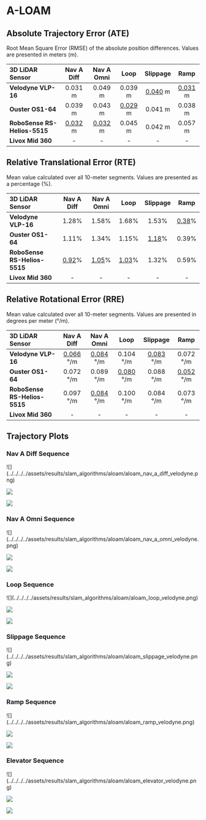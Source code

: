 # A-LOAM

## Absolute Trajectory Error (ATE)

Root Mean Square Error (RMSE) of the absolute position differences. Values are presented in meters (m).

| 3D LiDAR Sensor              | Nav A Diff     | Nav A Omni     | Loop           | Slippage       | Ramp           |
| :--------------------------- | :------------: | :------------: | :------------: | :------------: | :------------: |
| **Velodyne VLP-16**          | 0.031 m        | 0.049 m        | 0.039 m        | <u>0.040</u> m | <u>0.031</u> m |
| **Ouster OS1-64**            | 0.039 m        | 0.043 m        | <u>0.029</u> m | 0.041 m        | 0.038 m        |
| **RoboSense RS-Helios-5515** | <u>0.032</u> m | <u>0.032</u> m | 0.045 m        | 0.042 m        | 0.057 m        |
| **Livox Mid 360**            | -              | -              | -              | -              | -              |

## Relative Translational Error (RTE)

Mean value calculated over all 10-meter segments. Values are presented as a percentage (%).

| 3D LiDAR Sensor              | Nav A Diff   | Nav A Omni   | Loop         | Slippage     | Ramp         |
| :--------------------------- | :----------: | :----------: | :----------: | :----------: | :----------: |
| **Velodyne VLP-16**          | 1.28%        | 1.58%        | 1.68%        | 1.53%        | <u>0.38</u>% |
| **Ouster OS1-64**            | 1.11%        | 1.34%        | 1.15%        | <u>1.18</u>% | 0.39%        |
| **RoboSense RS-Helios-5515** | <u>0.92</u>% | <u>1.05</u>% | <u>1.03</u>% | 1.32%        | 0.59%        |
| **Livox Mid 360**            | -            | -            | -            | -            | -            |

## Relative Rotational Error (RRE)

Mean value calculated over all 10-meter segments. Values are presented in degrees per meter (°/m).

| 3D LiDAR Sensor              | Nav A Diff       | Nav A Omni       | Loop             | Slippage         | Ramp             |
| :--------------------------- | :--------------: | :--------------: | :--------------: | :--------------: | :--------------: |
| **Velodyne VLP-16**          | <u>0.066</u> °/m | <u>0.084</u> °/m | 0.104 °/m        | <u>0.083</u> °/m | 0.072 °/m        |
| **Ouster OS1-64**            | 0.072 °/m        | 0.089 °/m        | <u>0.080</u> °/m | 0.088 °/m        | <u>0.052</u> °/m |
| **RoboSense RS-Helios-5515** | 0.097 °/m        | <u>0.084</u> °/m | 0.100 °/m        | 0.084 °/m        | 0.073 °/m        |
| **Livox Mid 360**            | -                | -                | -                | -                | -                |

## Trajectory Plots

### Nav A Diff Sequence 
<div class="grid" markdown>
![](../../../../assets/results/slam_algorithms/aloam/aloam_nav_a_diff_velodyne.png)

![](../../../../assets/results/slam_algorithms/aloam/aloam_nav_a_diff_ouster.png)

![](../../../../assets/results/slam_algorithms/aloam/aloam_nav_a_diff_robosense.png)
</div>

### Nav A Omni Sequence 
<div class="grid" markdown>
![](../../../../assets/results/slam_algorithms/aloam/aloam_nav_a_omni_velodyne.png)

![](../../../../assets/results/slam_algorithms/aloam/aloam_nav_a_omni_ouster.png)

![](../../../../assets/results/slam_algorithms/aloam/aloam_nav_a_omni_robosense.png)
</div>

### Loop Sequence 
<div class="grid" markdown>
![](../../../../assets/results/slam_algorithms/aloam/aloam_loop_velodyne.png)

![](../../../../assets/results/slam_algorithms/aloam/aloam_loop_ouster.png)

![](../../../../assets/results/slam_algorithms/aloam/aloam_loop_robosense.png)
</div>

### Slippage Sequence 
<div class="grid" markdown>
![](../../../../assets/results/slam_algorithms/aloam/aloam_slippage_velodyne.png)

![](../../../../assets/results/slam_algorithms/aloam/aloam_slippage_ouster.png)

![](../../../../assets/results/slam_algorithms/aloam/aloam_slippage_robosense.png)
</div>

### Ramp Sequence 
<div class="grid" markdown>
![](../../../../assets/results/slam_algorithms/aloam/aloam_ramp_velodyne.png)

![](../../../../assets/results/slam_algorithms/aloam/aloam_ramp_ouster.png)

![](../../../../assets/results/slam_algorithms/aloam/aloam_ramp_robosense.png)
</div>

### Elevator Sequence 
<div class="grid" markdown>
![](../../../../assets/results/slam_algorithms/aloam/aloam_elevator_velodyne.png)

![](../../../../assets/results/slam_algorithms/aloam/aloam_elevator_ouster.png)

![](../../../../assets/results/slam_algorithms/aloam/aloam_elevator_robosense.png)
</div>